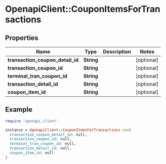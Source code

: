 # OpenapiClient::CouponItemsForTransactions

## Properties

| Name | Type | Description | Notes |
| ---- | ---- | ----------- | ----- |
| **transaction_coupon_detail_id** | **String** |  | [optional] |
| **transaction_coupon_id** | **String** |  | [optional] |
| **terminal_tran_coupon_id** | **String** |  | [optional] |
| **transaction_detail_id** | **String** |  | [optional] |
| **coupon_item_id** | **String** |  | [optional] |

## Example

```ruby
require 'openapi_client'

instance = OpenapiClient::CouponItemsForTransactions.new(
  transaction_coupon_detail_id: null,
  transaction_coupon_id: null,
  terminal_tran_coupon_id: null,
  transaction_detail_id: null,
  coupon_item_id: null
)
```

